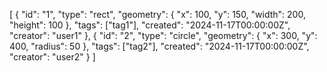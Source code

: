 [
    {
        "id": "1",
        "type": "rect",
        "geometry": {
            "x": 100,
            "y": 150,
            "width": 200,
            "height": 100
        },
        "tags": ["tag1"],
        "created": "2024-11-17T00:00:00Z",
        "creator": "user1"
    },
    {
        "id": "2",
        "type": "circle",
        "geometry": {
            "x": 300,
            "y": 400,
            "radius": 50
        },
        "tags": ["tag2"],
        "created": "2024-11-17T00:00:00Z",
        "creator": "user2"
    }
]
